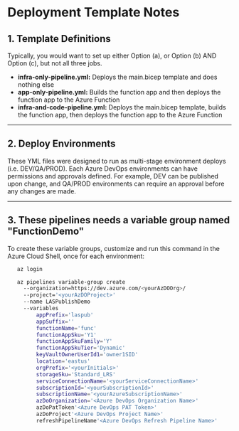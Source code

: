# Deployment Template Notes

## 1. Template Definitions

Typically, you would want to set up either Option (a), or Option (b) AND Option (c), but not all three jobs.

- **infra-only-pipeline.yml:** Deploys the main.bicep template and does nothing else
- **app-only-pipeline.yml:** Builds the function app and then deploys the function app to the Azure Function
- **infra-and-code-pipeline.yml:** Deploys the main.bicep template, builds the function app, then deploys the function app to the Azure Function

---

## 2. Deploy Environments

These YML files were designed to run as multi-stage environment deploys (i.e. DEV/QA/PROD). Each Azure DevOps environments can have permissions and approvals defined. For example, DEV can be published upon change, and QA/PROD environments can require an approval before any changes are made.

---

## 3. These pipelines needs a variable group named "FunctionDemo"

To create these variable groups, customize and run this command in the Azure Cloud Shell, once for each environment:

``` bash
   az login

   az pipelines variable-group create 
     --organization=https://dev.azure.com/<yourAzDOOrg>/ 
     --project='<yourAzDOProject>' 
     --name LASPublishDemo 
     --variables 
         appPrefix='laspub' 
         appSuffix=''
         functionName='func'
         functionAppSku='Y1'
         functionAppSkuFamily='Y'
         functionAppSkuTier='Dynamic'
         keyVaultOwnerUserId1='owner1SID'
         location='eastus' 
         orgPrefix='<yourInitials>' 
         storageSku='Standard_LRS'
         serviceConnectionName='<yourServiceConnectionName>' 
         subscriptionId='<yourSubscriptionId>' 
         subscriptionName='<yourAzureSubscriptionName>' 
         azDoOrganization='<Azure DevOps Organization Name>'
         azDoPatToken'<Azure DevOps PAT Token>'
         azDoProject'<Azure DevOps Project Name>'
         refreshPipelineName'<Azure DevOps Refresh Pipeline Name>'
```
